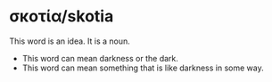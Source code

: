 # σκοτία/skotia
This word is an idea. It is a noun. 

* This word can mean darkness or the dark. 
* This word can mean something that is like darkness in some way.
